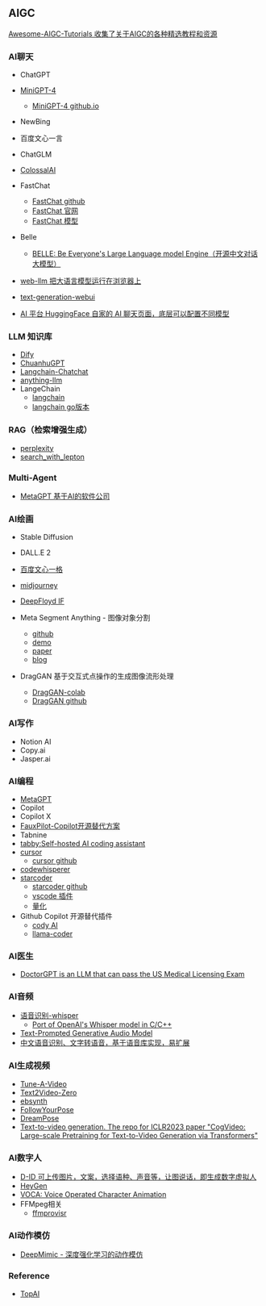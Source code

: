 ## AIGC
[Awesome-AIGC-Tutorials 收集了关于AIGC的各种精选教程和资源](https://github.com/erikluo/Awesome-AIGC-Tutorials)
### AI聊天
* ChatGPT
* [MiniGPT-4](https://github.com/Vision-CAIR/MiniGPT-4)
    - [MiniGPT-4 github.io](https://minigpt-4.github.io/)
* NewBing
* 百度文心一言
* ChatGLM
* [ColossalAI](https://github.com/hpcaitech/ColossalAI)
* FastChat
     - [FastChat github](https://github.com/lm-sys/FastChat/)
     - [FastChat 官网](https://lmsys.org/)
     - [FastChat 模型](https://huggingface.co/lmsys/vicuna-13b-v1.3/tree/main)
 
* Belle
     - [BELLE: Be Everyone's Large Language model Engine（开源中文对话大模型）](https://github.com/LianjiaTech/BELLE)
       
* [web-llm 把大语言模型运行在浏览器上](https://github.com/mlc-ai/web-llm)
* [text-generation-webui](https://github.com/oobabooga/text-generation-webui)
* [AI 平台 HuggingFace 自家的 AI 聊天页面，底层可以配置不同模型](https://huggingface.co/chat/)

### LLM 知识库

* [Dify](https://github.com/langgenius/dify)
* [ChuanhuGPT](https://github.com/GaiZhenbiao/ChuanhuChatGPT)
* [Langchain-Chatchat](https://github.com/chatchat-space/Langchain-Chatchat)
* [anything-llm](https://github.com/Mintplex-Labs/anything-llm)
* LangeChain
     - [langchain](https://github.com/langchain-ai/langchain)
     - [langchain go版本](https://github.com/tmc/langchaingo)

### RAG（检索增强生成）

* [perplexity](https://www.perplexity.ai/)
* [search_with_lepton](https://github.com/leptonai/search_with_lepton)

### Multi-Agent 
* [MetaGPT  基于AI的软件公司](https://github.com/geekan/MetaGPT)

### AI绘画
* Stable Diffusion
* DALL.E 2
* [百度文心一格](https://yige.baidu.com/)
* [midjourney](https://www.midjourney.org/)
* [DeepFloyd IF](https://github.com/deep-floyd/IF)
* Meta Segment Anything - 图像对象分割
    - [github](https://github.com/facebookresearch/segment-anything)
    - [demo](https://segment-anything.com/)
    - [paper](https://ai.facebook.com/research/publications/segment-anything/)
    - [blog](https://ai.facebook.com/blog/segment-anything-foundation-model-image-segmentation/)

* DragGAN 基于交互式点操作的生成图像流形处理
    - [DragGAN-colab](https://github.com/camenduru/DragGAN-colab)
    - [DragGAN github](https://github.com/XingangPan/DragGAN)


### AI写作
* Notion AI
* Copy.ai
* Jasper.ai


### AI编程
* [MetaGPT](https://github.com/geekan/MetaGPT)
* Copilot
* Copilot X
* [FauxPilot-Copilot开源替代方案](https://github.com/fauxpilot/fauxpilot)
* Tabnine
* [tabby:Self-hosted AI coding assistant](https://github.com/TabbyML/tabby)
* [cursor](https://www.cursor.so/)
    - [cursor github](https://github.com/getcursor/cursor)
* [codewhisperer](https://aws.amazon.com/cn/codewhisperer/)
* [starcoder](https://huggingface.co/bigcode/starcoder)
    - [starcoder github](https://github.com/bigcode-project/starcoder)
    - [vscode 插件](https://marketplace.visualstudio.com/items?itemName=HuggingFace.huggingface-vscode)
    - [量化](https://github.com/mayank31398/GPTQ-for-SantaCoder)
* Github Copilot 开源替代插件
    - [cody AI](https://github.com/sourcegraph/cody)
    - [llama-coder](https://github.com/ex3ndr/llama-coder)

### AI医生
* [DoctorGPT is an LLM that can pass the US Medical Licensing Exam](https://github.com/llSourcell/DoctorGPT) 
  
### AI音频
* [语音识别-whisper](https://github.com/openai/whisper)
    - [Port of OpenAI's Whisper model in C/C++](https://github.com/ggerganov/whisper.cpp)
* [Text-Prompted Generative Audio Model](https://github.com/suno-ai/bark)
* [中文语音识别、文字转语音，基于语音库实现，易扩展](https://github.com/shibing624/parrots) 

### AI生成视频
* [Tune-A-Video](https://github.com/showlab/Tune-A-Video)
* [Text2Video-Zero](https://huggingface.co/spaces/PAIR/Text2Video-Zero)
* [ebsynth](https://ebsynth.com/)
* [FollowYourPose](https://github.com/mayuelala/FollowYourPose)
* [DreamPose](https://github.com/johannakarras/DreamPose)
* [Text-to-video generation. The repo for ICLR2023 paper "CogVideo: Large-scale Pretraining for Text-to-Video Generation via Transformers"](https://github.com/THUDM/CogVideo)

### AI数字人
* [D-ID 可上传图片，文案，选择语种、声音等，让图说话，即生成数字虚拟人](https://studio.d-id.com/editor)
* [HeyGen](https://app.heygen.com/guest/home)
* [VOCA: Voice Operated Character Animation](https://github.com/TimoBolkart/voca)
* FFMpeg相关
    - [ffmprovisr](https://github.com/amiaopensource/ffmprovisr)

### AI动作模仿
* [DeepMimic - 深度强化学习的动作模仿](https://github.com/xbpeng/DeepMimic)

### Reference
- [TopAI](http://ai.liqi.top/cn/index.html#)
